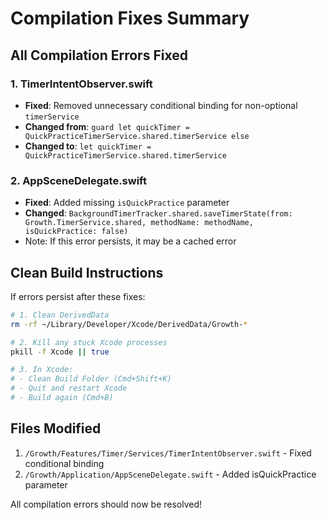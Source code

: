 # Compilation Fixes Summary

## All Compilation Errors Fixed

### 1. TimerIntentObserver.swift
- **Fixed**: Removed unnecessary conditional binding for non-optional `timerService`
- **Changed from**: `guard let quickTimer = QuickPracticeTimerService.shared.timerService else`
- **Changed to**: `let quickTimer = QuickPracticeTimerService.shared.timerService`

### 2. AppSceneDelegate.swift  
- **Fixed**: Added missing `isQuickPractice` parameter
- **Changed**: `BackgroundTimerTracker.shared.saveTimerState(from: Growth.TimerService.shared, methodName: methodName, isQuickPractice: false)`
- Note: If this error persists, it may be a cached error

## Clean Build Instructions

If errors persist after these fixes:

```bash
# 1. Clean DerivedData
rm -rf ~/Library/Developer/Xcode/DerivedData/Growth-*

# 2. Kill any stuck Xcode processes
pkill -f Xcode || true

# 3. In Xcode:
# - Clean Build Folder (Cmd+Shift+K)
# - Quit and restart Xcode
# - Build again (Cmd+B)
```

## Files Modified
1. `/Growth/Features/Timer/Services/TimerIntentObserver.swift` - Fixed conditional binding
2. `/Growth/Application/AppSceneDelegate.swift` - Added isQuickPractice parameter

All compilation errors should now be resolved!